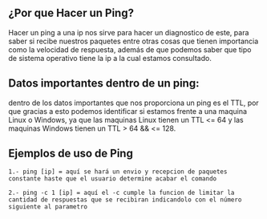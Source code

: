 ## ¿Por que Hacer un Ping?
Hacer un ping a una ip nos sirve para hacer un diagnostico de este, para saber si recibe nuestros paquetes entre otras cosas que tienen importancia como la velocidad de respuesta, además de que podemos saber que tipo de sistema operativo tiene la ip a la cual estamos consultado. 

## Datos importantes dentro de un ping: 
dentro de los datos importantes que nos proporciona un ping es el TTL, por que gracias a esto podemos identificar si estamos frente a una maquina Linux o Windows, ya que las maquinas Linux tienen un TTL <= 64 y las maquinas Windows tienen un TTL > 64 && <= 128. 

## Ejemplos de uso de Ping

```
1.- ping [ip] = aquí se hará un envio y recepcion de paquetes constante haste que el usuario determine acabar el comando

2.- ping -c 1 [ip] = aquí el -c cumple la funcion de limitar la cantidad de respuestas que se recibiran indicandolo con el número siguiente al parametro
```
